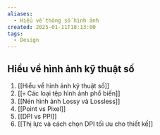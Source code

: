 ```yaml
---
aliases:
  - Hiểu về thông số hình ảnh
created: 2025-01-11T18:13:00
tags:
  - Design
---
```

## Hiểu về hình ảnh kỹ thuật số

1. [[Hiểu về hình ảnh kỹ thuật số]]
2. [[💀 Các loại tệp hình ảnh phổ biến]]
3. [[Nén hình ảnh Lossy và Lossless]]
4. [[Point vs Pixel]]
5. [[DPI vs PPI]]
6. [[Thị lực và cách chọn DPI tối ưu cho thiết kế]]